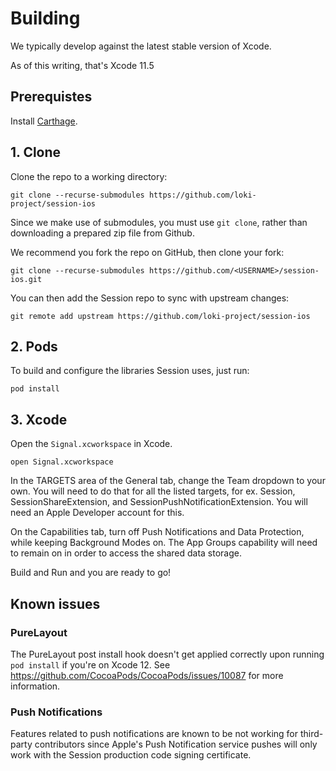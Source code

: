 # Building

We typically develop against the latest stable version of Xcode.

As of this writing, that's Xcode 11.5

## Prerequistes

Install [Carthage](https://github.com/Carthage/Carthage#installing-carthage).

## 1. Clone

Clone the repo to a working directory:

```
git clone --recurse-submodules https://github.com/loki-project/session-ios
```

Since we make use of submodules, you must use `git clone`, rather than
downloading a prepared zip file from Github.

We recommend you fork the repo on GitHub, then clone your fork:

```
git clone --recurse-submodules https://github.com/<USERNAME>/session-ios.git
```

You can then add the Session repo to sync with upstream changes:

```
git remote add upstream https://github.com/loki-project/session-ios
```

## 2. Pods

To build and configure the libraries Session uses, just run:

```
pod install
```

## 3. Xcode

Open the `Signal.xcworkspace` in Xcode.

```
open Signal.xcworkspace
```

In the TARGETS area of the General tab, change the Team dropdown to
your own. You will need to do that for all the listed targets, for ex.
Session, SessionShareExtension, and SessionPushNotificationExtension. You
will need an Apple Developer account for this.

On the Capabilities tab, turn off Push Notifications and Data Protection,
while keeping Background Modes on. The App Groups capability will need to
remain on in order to access the shared data storage.

Build and Run and you are ready to go!

## Known issues

### PureLayout
The PureLayout post install hook doesn't get applied correctly upon running
`pod install` if you're on Xcode 12. See https://github.com/CocoaPods/CocoaPods/issues/10087 
for more information.

### Push Notifications
Features related to push notifications are known to be not working for
third-party contributors since Apple's Push Notification service pushes
will only work with the Session production code signing
certificate.
